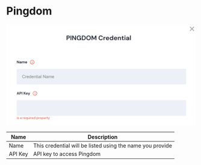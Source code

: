 # Pingdom

![Information needed to onboard Pingdom connector](<../../.gitbook/assets/Screen Shot 2022-06-15 at 7.35.07 PM.png>)

| Name    | Description                                               |
| ------- | --------------------------------------------------------- |
| Name    | This credential will be listed using the name you provide |
| API Key | API key to access Pingdom                                 |
